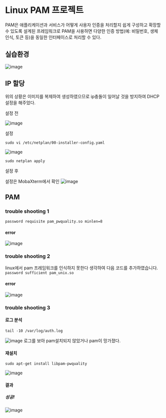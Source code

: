 
# Linux PAM 프로젝트
PAM은 애플리케이션과 서비스가 어떻게 사용자 인증을 처리할지 쉽게 구성하고 확장할 수 있도록 설계된 프레임워크로 PAM을 사용하면 다양한 인증 방법(예: 비밀번호, 생체 인식, 토큰 등)을 동일한 인터페이스로 처리할 수 있다.


## 실습환경
![image](https://github.com/user-attachments/assets/de30de3e-8fa2-48d0-8143-2840e71efc17)

## IP 할당
위의 상황은 이미지를 복제하여 생성하였으므로 ip충돌이 일어날 것을 방지하여 DHCP설정을 해주었다.

설정 전

![image](https://github.com/user-attachments/assets/4abc44a1-7e34-482e-9c1d-90a668cbbbaa)

설정

```sudo vi /etc/netplan/00-installer-config.yaml```

![image](https://github.com/user-attachments/assets/dfe963f5-79f9-4150-92c8-ec58b321b5fe)

```sudo netplan apply```

설정 후

설정은 MobaXterm에서 확인
![image](https://github.com/user-attachments/assets/e9d06e85-8944-4129-a841-daebb7791555)

## PAM

### trouble shooting 1

```password requisite pam_pwquality.so minlen=8 ```

#### error
![image](https://github.com/user-attachments/assets/400f904a-681f-4e67-8d94-ff6018e8e2ea)


### trouble shooting 2

linux에서 pam 프레임워크를 인식하지 못한다 생각하여 다음 코드를 추가하였습니다.
```password sufficient pam_unix.so ```

#### error

![image](https://github.com/user-attachments/assets/400f904a-681f-4e67-8d94-ff6018e8e2ea)

### trouble shooting 3

#### 로그 분석

```tail -10 /var/log/auth.log ```

![image](https://github.com/user-attachments/assets/5d28196d-dc3f-4dbd-9743-4a6ea7977da9)
로그를 보아 pam설치되지 않았거나 pam이 망가졌다.


#### 재설치

```sudo apt-get install libpam-pwquality ```

![image](https://github.com/user-attachments/assets/1f2375c8-c977-44e5-997c-b0a858eb6827)

#### 결과

##### 성공!
![image](https://github.com/user-attachments/assets/159ed788-e7b7-4e28-8c5e-1a9547dee3ac)
